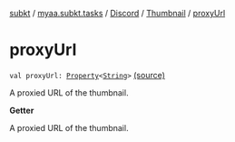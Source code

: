 [subkt](../../../index.md) / [myaa.subkt.tasks](../../index.md) / [Discord](../index.md) / [Thumbnail](index.md) / [proxyUrl](./proxy-url.md)

# proxyUrl

`val proxyUrl: `[`Property`](https://docs.gradle.org/current/javadoc/org/gradle/api/provider/Property.html)`<`[`String`](https://kotlinlang.org/api/latest/jvm/stdlib/kotlin/-string/index.html)`>` [(source)](https://github.com/Myaamori/SubKt/blob/0.1.19/src/main/kotlin/myaa/subkt/tasks/discordtask.kt#L128)

A proxied URL of the thumbnail.

**Getter**

A proxied URL of the thumbnail.

